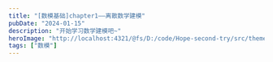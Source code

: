```yaml
---
title: "[数模基础]chapter1——离散数学建模"
pubDate: "2024-01-15"
description: "开始学习数学建模吧~"
heroImage: "http://localhost:4321/@fs/D:/code/Hope-second-try/src/theme-simple/assets/media/11.jpg?origWidth=2176&origHeight=1224&origFormat=jpg" 
tags: ["数模"]
---
```












